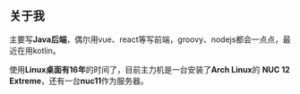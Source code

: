 ## 关于我 

主要写**Java后端**，偶尔用vue、react等写前端，groovy、nodejs都会一点点，最近在用kotlin。

使用**Linux桌面有16年**的时间了，目前主力机是一台安装了**Arch Linux**的 **NUC 12 Extreme**，还有一台**nuc11**作为服务器。
